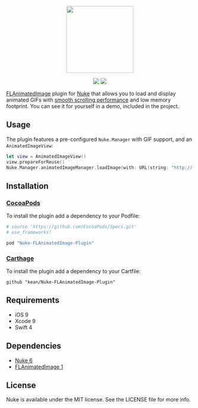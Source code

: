 <p align="center"><img src="https://cloud.githubusercontent.com/assets/1567433/13918338/f8670eea-ef7f-11e5-814d-f15bdfd6b2c0.png" height="180"/>

<p align="center">
<a href="https://cocoapods.org"><img src="https://img.shields.io/cocoapods/v/Nuke-Alamofire-Plugin.svg"></a>
<a href="https://github.com/Carthage/Carthage"><img src="https://img.shields.io/badge/Carthage-compatible-4BC51D.svg?style=flat"></a>
</p>

[FLAnimatedImage](https://github.com/Flipboard/FLAnimatedImage) plugin for [Nuke](https://github.com/kean/Nuke) that allows you to load and display animated GIFs with [smooth scrolling performance](https://www.youtube.com/watch?v=fEJqQMJrET4) and low memory footprint. You can see it for yourself in a demo, included in the project.


## Usage

The plugin features a pre-configured `Nuke.Manager` with GIF support, and an `AnimatedImageView`:

```swift
let view = AnimatedImageView()
view.prepareForReuse()
Nuke.Manager.animatedImageManager.loadImage(with: URL(string: "http://...")!, into: view)
```

## Installation

### [CocoaPods](http://cocoapods.org)

To install the plugin add a dependency to your Podfile:

```ruby
# source 'https://github.com/CocoaPods/Specs.git'
# use_frameworks!

pod "Nuke-FLAnimatedImage-Plugin"
```

### [Carthage](https://github.com/Carthage/Carthage)

To install the plugin add a dependency to your Cartfile:

```
github "kean/Nuke-FLAnimatedImage-Plugin"
```

## Requirements

- iOS 9
- Xcode 9
- Swift 4

## Dependencies

- [Nuke 6](https://github.com/kean/Nuke)
- [FLAnimatedImage 1](https://github.com/Flipboard/FLAnimatedImage)

## License

Nuke is available under the MIT license. See the LICENSE file for more info.
